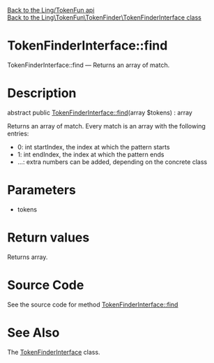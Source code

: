 [Back to the Ling/TokenFun api](https://github.com/lingtalfi/TokenFun/blob/master/doc/api/Ling/TokenFun.md)<br>
[Back to the Ling\TokenFun\TokenFinder\TokenFinderInterface class](https://github.com/lingtalfi/TokenFun/blob/master/doc/api/Ling/TokenFun/TokenFinder/TokenFinderInterface.md)


TokenFinderInterface::find
================



TokenFinderInterface::find — Returns an array of match.




Description
================


abstract public [TokenFinderInterface::find](https://github.com/lingtalfi/TokenFun/blob/master/doc/api/Ling/TokenFun/TokenFinder/TokenFinderInterface/find.md)(array $tokens) : array




Returns an array of match.
Every match is an array with the following entries:

- 0: int startIndex, the index at which the pattern starts
- 1: int endIndex, the index at which the pattern ends
- ...: extra numbers can be added, depending on the concrete class




Parameters
================


- tokens

    


Return values
================

Returns array.








Source Code
===========
See the source code for method [TokenFinderInterface::find](https://github.com/lingtalfi/TokenFun/blob/master/TokenFinder/TokenFinderInterface.php#L28-L28)


See Also
================

The [TokenFinderInterface](https://github.com/lingtalfi/TokenFun/blob/master/doc/api/Ling/TokenFun/TokenFinder/TokenFinderInterface.md) class.



